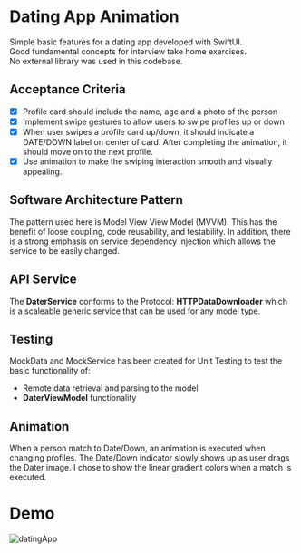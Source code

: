 # Dating App Animation
Simple basic features for a dating app developed with SwiftUI.<br>
Good fundamental concepts for interview take home exercises.<br>
No external library was used in this codebase.<br>

## Acceptance Criteria
- [x] Profile card should include the name, age and a photo of the person
- [x] Implement swipe gestures to allow users to swipe profiles up or down
- [x] When user swipes a profile card up/down, it should indicate a DATE/DOWN label on center of card. After completing the animation, it should move on to the next profile.
- [x] Use animation to make the swiping interaction smooth and visually appealing.

## Software Architecture Pattern
The pattern used here is Model View View Model (MVVM).  This has the benefit of loose coupling, code reusability, and testability.
In addition, there is a strong emphasis on service dependency injection which allows the service to be easily changed.

## API Service
The **DaterService** conforms to the Protocol: **HTTPDataDownloader** which is a scaleable generic service that can be used for any model type.

## Testing
MockData and MockService has been created for Unit Testing to test the basic functionality of:
- Remote data retrieval and parsing to the model
- **DaterViewModel** functionality

## Animation
When a person match to Date/Down, an animation is executed when changing profiles.  The Date/Down indicator slowly shows up as user drags the Dater image.  I chose to show the linear gradient colors when a match is executed.

# Demo
![datingApp](https://github.com/user-attachments/assets/4a93f59e-4fcd-4a2b-a855-ebe944527ab1)
